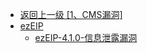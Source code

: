 - [返回上一级 [1、CMS漏洞]](/1、CMS漏洞)
- [ezEIP](/1、CMS漏洞/ezEIP/)
  - [ezEIP-4.1.0-信息泄露漏洞](/1、CMS漏洞/ezEIP/ezEIP-4.1.0-信息泄露漏洞.md)

